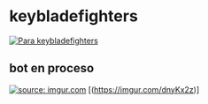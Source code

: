 # keybladefighters
[![Para keybladefighters](https://img.shields.io/badge/built%20for-Discord-7289DA.svg)](http://discordapp.com)

## **bot en proceso**


<a href="https://imgur.com/dnyKx2z"><img src="https://i.imgur.com/dnyKx2z.jpg" title="source: imgur.com" /></a>
[(https://imgur.com/dnyKx2z)]
